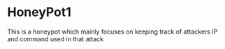 # HoneyPot1
This is a honeypot which mainly focuses on keeping track of attackers IP and command used in that attack
